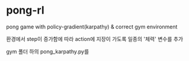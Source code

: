 # pong-rl
pong game with policy-gradient(karpathy) &amp; correct gym environment

환경에서 step이 증가함에 따라 action에 지장이 가도록 일종의 '체력' 변수를 추가

gym 폴더 하의 pong_karpathy.py를 
